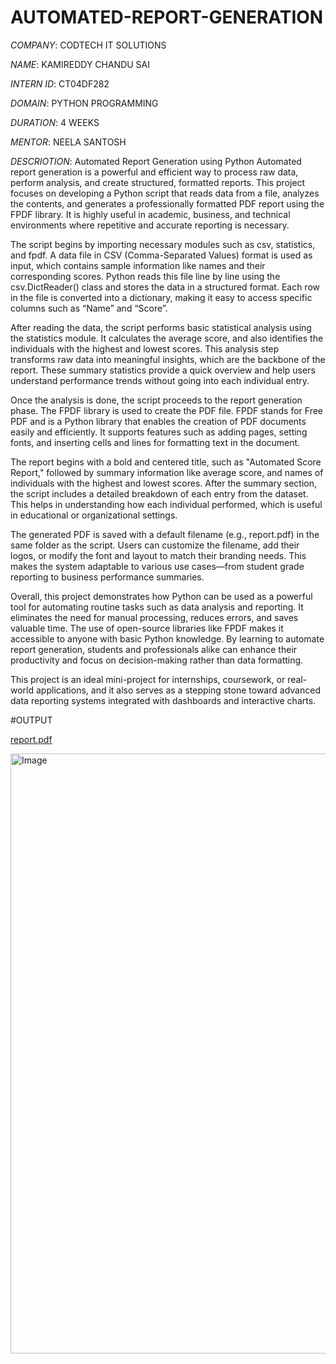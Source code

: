 # AUTOMATED-REPORT-GENERATION

*COMPANY*: CODTECH IT SOLUTIONS

*NAME*: KAMIREDDY CHANDU SAI

*INTERN ID*: CT04DF282

*DOMAIN*: PYTHON PROGRAMMING

*DURATION*: 4 WEEKS

*MENTOR*: NEELA SANTOSH

*DESCRIOTION*:
Automated Report Generation using Python
Automated report generation is a powerful and efficient way to process raw data, perform analysis, and create structured, formatted reports. This project focuses on developing a Python script that reads data from a file, analyzes the contents, and generates a professionally formatted PDF report using the FPDF library. It is highly useful in academic, business, and technical environments where repetitive and accurate reporting is necessary.

The script begins by importing necessary modules such as csv, statistics, and fpdf. A data file in CSV (Comma-Separated Values) format is used as input, which contains sample information like names and their corresponding scores. Python reads this file line by line using the csv.DictReader() class and stores the data in a structured format. Each row in the file is converted into a dictionary, making it easy to access specific columns such as “Name” and “Score”.

After reading the data, the script performs basic statistical analysis using the statistics module. It calculates the average score, and also identifies the individuals with the highest and lowest scores. This analysis step transforms raw data into meaningful insights, which are the backbone of the report. These summary statistics provide a quick overview and help users understand performance trends without going into each individual entry.

Once the analysis is done, the script proceeds to the report generation phase. The FPDF library is used to create the PDF file. FPDF stands for Free PDF and is a Python library that enables the creation of PDF documents easily and efficiently. It supports features such as adding pages, setting fonts, and inserting cells and lines for formatting text in the document.

The report begins with a bold and centered title, such as "Automated Score Report," followed by summary information like average score, and names of individuals with the highest and lowest scores. After the summary section, the script includes a detailed breakdown of each entry from the dataset. This helps in understanding how each individual performed, which is useful in educational or organizational settings.

The generated PDF is saved with a default filename (e.g., report.pdf) in the same folder as the script. Users can customize the filename, add their logos, or modify the font and layout to match their branding needs. This makes the system adaptable to various use cases—from student grade reporting to business performance summaries.

Overall, this project demonstrates how Python can be used as a powerful tool for automating routine tasks such as data analysis and reporting. It eliminates the need for manual processing, reduces errors, and saves valuable time. The use of open-source libraries like FPDF makes it accessible to anyone with basic Python knowledge. By learning to automate report generation, students and professionals alike can enhance their productivity and focus on decision-making rather than data formatting.

This project is an ideal mini-project for internships, coursework, or real-world applications, and it also serves as a stepping stone toward advanced data reporting systems integrated with dashboards and interactive charts.

#OUTPUT

[report.pdf](https://github.com/user-attachments/files/20643617/report.pdf)

<img width="960" alt="Image" src="https://github.com/user-attachments/assets/96019bd6-71b0-46e1-987e-6c9d2361553c" />
